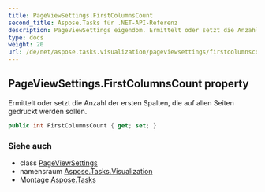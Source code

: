 ```yaml
---
title: PageViewSettings.FirstColumnsCount
second_title: Aspose.Tasks für .NET-API-Referenz
description: PageViewSettings eigendom. Ermittelt oder setzt die Anzahl der ersten Spalten die auf allen Seiten gedruckt werden sollen.
type: docs
weight: 20
url: /de/net/aspose.tasks.visualization/pageviewsettings/firstcolumnscount/
---
```

## PageViewSettings.FirstColumnsCount property

Ermittelt oder setzt die Anzahl der ersten Spalten, die auf allen Seiten gedruckt werden sollen.

```csharp
public int FirstColumnsCount { get; set; }
```

### Siehe auch

* class [PageViewSettings](../)
* namensraum [Aspose.Tasks.Visualization](../../pageviewsettings/)
* Montage [Aspose.Tasks](../../../)


